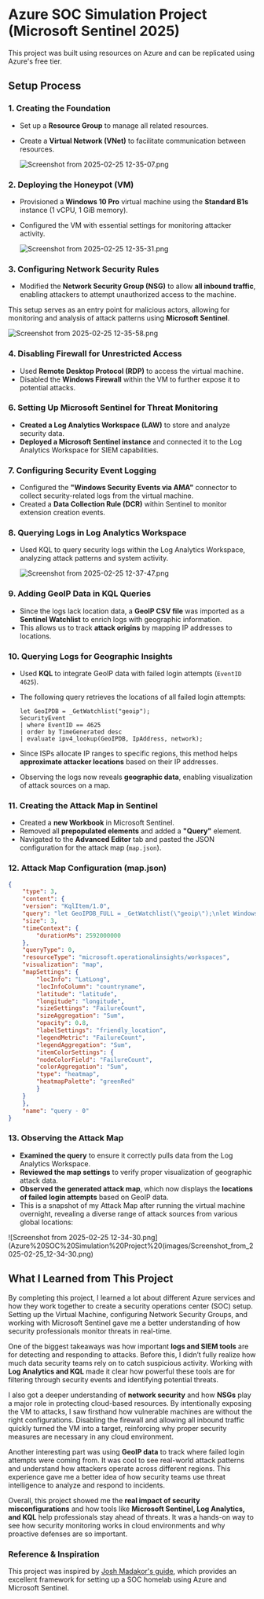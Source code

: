 # Azure SOC Simulation Project (Microsoft Sentinel 2025)

This project was built using resources on Azure and can be replicated using Azure's free tier.

## **Setup Process**

### **1. Creating the Foundation**

- Set up a **Resource Group** to manage all related resources.
- Create a **Virtual Network (VNet)** to facilitate communication between resources.
    
    ![Screenshot from 2025-02-25 12-35-07.png](images/Screenshot_from_2025-02-25_12-35-07.png)
    

### **2. Deploying the Honeypot (VM)**

- Provisioned a **Windows 10 Pro** virtual machine using the **Standard B1s** instance (1 vCPU, 1 GiB memory).
- Configured the VM with essential settings for monitoring attacker activity.
    
    ![Screenshot from 2025-02-25 12-35-31.png](images/Screenshot_from_2025-02-25_12-35-31.png)
    

### **3. Configuring Network Security Rules**

- Modified the **Network Security Group (NSG)** to allow **all inbound traffic**, enabling attackers to attempt unauthorized access to the machine.

This setup serves as an entry point for malicious actors, allowing for monitoring and analysis of attack patterns using **Microsoft Sentinel**.

![Screenshot from 2025-02-25 12-35-58.png](images/Screenshot_from_2025-02-25_12-35-58.png)

### **4. Disabling Firewall for Unrestricted Access**

- Used **Remote Desktop Protocol (RDP)** to access the virtual machine.
- Disabled the **Windows Firewall** within the VM to further expose it to potential attacks.

### **6. Setting Up Microsoft Sentinel for Threat Monitoring**

- **Created a Log Analytics Workspace (LAW)** to store and analyze security data.
- **Deployed a Microsoft Sentinel instance** and connected it to the Log Analytics Workspace for SIEM capabilities.

### **7. Configuring Security Event Logging**

- Configured the **"Windows Security Events via AMA"** connector to collect security-related logs from the virtual machine.
- Created a **Data Collection Rule (DCR)** within Sentinel to monitor extension creation events.

### **8. Querying Logs in Log Analytics Workspace**

- Used KQL to query security logs within the Log Analytics Workspace, analyzing attack patterns and system activity.
    
    ![Screenshot from 2025-02-25 12-37-47.png](images/Screenshot_from_2025-02-25_12-37-47.png)
    

### **9. Adding GeoIP Data in KQL Queries**

- Since the logs lack location data, a **GeoIP CSV file** was imported as a **Sentinel Watchlist** to enrich logs with geographic information.
- This allows us to track **attack origins** by mapping IP addresses to locations.

### **10. Querying Logs for Geographic Insights**

- Used **KQL** to integrate GeoIP data with failed login attempts (`EventID 4625`).
- The following query retrieves the locations of all failed login attempts:
    
    ```
    let GeoIPDB = _GetWatchlist("geoip");
    SecurityEvent
    | where EventID == 4625
    | order by TimeGenerated desc
    | evaluate ipv4_lookup(GeoIPDB, IpAddress, network);
    
    ```
    
- Since ISPs allocate IP ranges to specific regions, this method helps **approximate attacker locations** based on their IP addresses.
- Observing the logs now reveals **geographic data**, enabling visualization of attack sources on a map.

### **11. Creating the Attack Map in Sentinel**

- Created a **new Workbook** in Microsoft Sentinel.
- Removed all **prepopulated elements** and added a **"Query"** element.
- Navigated to the **Advanced Editor** tab and pasted the JSON configuration for the attack map (`map.json`).

### **12. Attack Map Configuration (map.json)**

```json
{
	"type": 3,
	"content": {
	"version": "KqlItem/1.0",
	"query": "let GeoIPDB_FULL = _GetWatchlist(\"geoip\");\nlet WindowsEvents = SecurityEvent;\nWindowsEvents | where EventID == 4625\n| order by TimeGenerated desc\n| evaluate ipv4_lookup(GeoIPDB_FULL, IpAddress, network)\n| summarize FailureCount = count() by IpAddress, latitude, longitude, cityname, countryname\n| project FailureCount, AttackerIp = IpAddress, latitude, longitude, city = cityname, country = countryname,\nfriendly_location = strcat(cityname, \" (\", countryname, \")\");",
	"size": 3,
	"timeContext": {
		"durationMs": 2592000000
	},
	"queryType": 0,
	"resourceType": "microsoft.operationalinsights/workspaces",
	"visualization": "map",
	"mapSettings": {
		"locInfo": "LatLong",
		"locInfoColumn": "countryname",
		"latitude": "latitude",
		"longitude": "longitude",
		"sizeSettings": "FailureCount",
		"sizeAggregation": "Sum",
		"opacity": 0.8,
		"labelSettings": "friendly_location",
		"legendMetric": "FailureCount",
		"legendAggregation": "Sum",
		"itemColorSettings": {
		"nodeColorField": "FailureCount",
		"colorAggregation": "Sum",
		"type": "heatmap",
		"heatmapPalette": "greenRed"
		}
	}
	},
	"name": "query - 0"
}

```

### **13. Observing the Attack Map**

- **Examined the query** to ensure it correctly pulls data from the Log Analytics Workspace.
- **Reviewed the map settings** to verify proper visualization of geographic attack data.
- **Observed the generated attack map**, which now displays the **locations of failed login attempts** based on GeoIP data.
- This is a snapshot of my Attack Map after running the virtual machine overnight, revealing a diverse range of attack sources from various global locations:

![Screenshot from 2025-02-25 12-34-30.png](Azure%20SOC%20Simulation%20Project%20(images/Screenshot_from_2025-02-25_12-34-30.png)

## What I Learned from This Project

By completing this project, I learned a lot about different Azure services and how they work together to create a security operations center (SOC) setup. Setting up the Virtual Machine, configuring Network Security Groups, and working with Microsoft Sentinel gave me a better understanding of how security professionals monitor threats in real-time.

One of the biggest takeaways was how important **logs and SIEM tools** are for detecting and responding to attacks. Before this, I didn’t fully realize how much data security teams rely on to catch suspicious activity. Working with **Log Analytics and KQL** made it clear how powerful these tools are for filtering through security events and identifying potential threats.

I also got a deeper understanding of **network security** and how **NSGs** play a major role in protecting cloud-based resources. By intentionally exposing the VM to attacks, I saw firsthand how vulnerable machines are without the right configurations. Disabling the firewall and allowing all inbound traffic quickly turned the VM into a target, reinforcing why proper security measures are necessary in any cloud environment.

Another interesting part was using **GeoIP data** to track where failed login attempts were coming from. It was cool to see real-world attack patterns and understand how attackers operate across different regions. This experience gave me a better idea of how security teams use threat intelligence to analyze and respond to incidents.

Overall, this project showed me the **real impact of security misconfigurations** and how tools like **Microsoft Sentinel, Log Analytics, and KQL** help professionals stay ahead of threats. It was a hands-on way to see how security monitoring works in cloud environments and why proactive defenses are so important.

### **Reference & Inspiration**

This project was inspired by [Josh Madakor's guide](https://docs.google.com/document/d/143seB9PwT9GSsStc14vPQWgnCHQeVMVEC6XBRz67p_Q/edit?tab=t), which provides an excellent framework for setting up a SOC homelab using Azure and Microsoft Sentinel.
